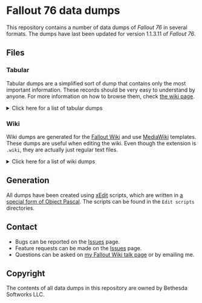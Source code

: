 # Fallout 76 data dumps
This repository contains a number of data dumps of _Fallout 76_ in several formats.
The dumps have last been updated for version 1.1.3.11 of _Fallout 76_.

## Files
### Tabular
Tabular dumps are a simplified sort of dump that contains only the most important information. These records should be very easy to understand by anyone. For more information on how to browse them, check [the wiki page](https://github.com/FWDekker/fo76-dumps/wiki/Browsing-CSV-files).

<details>
  <summary>Click here for a list of tabular dumps</summary>
  <p>

| Source           | File        | Description                               |
|------------------|-------------|-------------------------------------------|
| `SeventySix.esm` | `IDs.csv`   | Form IDs, editor IDs, names, and keywords |
| `SeventySix.esm` | `COBJ.csv`  | Craftable object recipes and components   |
| `SeventySix.esm` | `GLOB.csv`  | Global variables                          |
| `SeventySix.esm` | `GMST.csv`  | Game settings                             |
| `SeventySix.esm` | `SCRAP.csv` | Scrap yields                              |

  </p>
</details>

### Wiki
Wiki dumps are generated for the [Fallout Wiki](https://fallout.wikia.com/) and use [MediaWiki](https://www.mediawiki.org) templates. These dumps are useful when editing the wiki. Even though the extension is `.wiki`, they are actually just regular text files.

<details>
  <summary>Click here for a list of wiki dumps</summary>
  <p>

| Source           | File        | Description |
|------------------|-------------|-------------|
| `SeventySix.esm` | `BOOK.wiki` | Notes       |
| `SeventySix.esm` | `NOTE.wiki` | Holodisks   |
| `SeventySix.esm` | `TERM.wiki` | Terminals   |

  </p>
</details>

## Generation
All dumps have been created using [xEdit](https://tes5edit.github.io/) scripts, which are written in [a special form of Object Pascal](https://tes5edit.github.io/docs/11-Scripting-Functions.html#s_11-7). The scripts can be found in the `Edit scripts` directories.

## Contact
* Bugs can be reported on the [Issues](https://github.com/FWDekker/fo76-dumps/issues) page.
* Feature requests can be made on the [Issues](https://github.com/FWDekker/fo76-dumps/issues) page.
* Questions can be asked on [my Fallout Wiki talk page](https://fallout.wikia.com/wiki/User_talk:FDekker) or by emailing me.

## Copyright
The contents of all data dumps in this repository are owned by Bethesda Softworks LLC.
